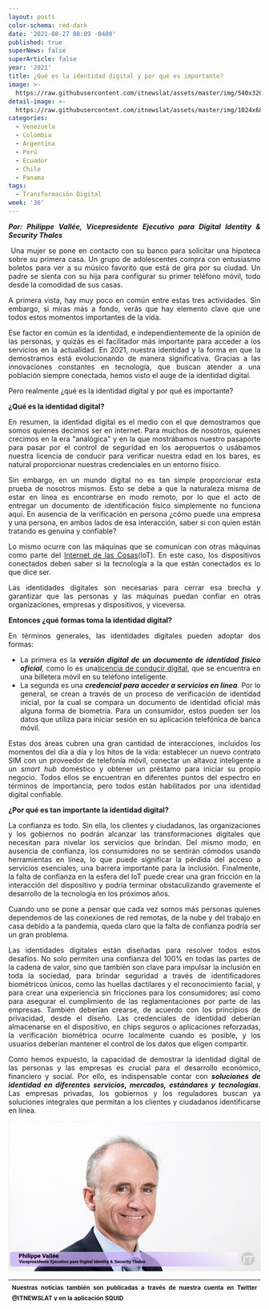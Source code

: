```yaml
---
layout: posts
color-schema: red-dark
date: '2021-08-27 08:09 -0400'
published: true
superNews: false
superArticle: false
year: '2021'
title: ¿Qué es la identidad digital y por qué es importante?
image: >-
  https://raw.githubusercontent.com/itnewslat/assets/master/img/540x320/Philippe-Vallee-p.jpg
detail-image: >-
  https://raw.githubusercontent.com/itnewslat/assets/master/img/1024x680/Philippe-Vallee-g.jpg
categories:
  - Venezuela
  - Colombia
  - Argentina
  - Perú
  - Ecuador
  - Chile
  - Panama
tags:
  - Transformación Digital
week: '36'
---
```

<p style="text-align: justify;"><strong><em>Por: Philippe Vallée, Vicepresidente Ejecutivo para Digital Identity &amp; Security Thales</em></strong></p>
<p style="text-align: justify;"><strong><em> </em></strong>Una mujer se pone en contacto con su banco para solicitar una hipoteca sobre su primera casa. Un grupo de adolescentes compra con entusiasmo boletos para ver a su músico favorito que está de gira por su ciudad. Un padre se sienta con su hija para configurar su primer teléfono móvil, todo desde la comodidad de sus casas.</p>
<p style="text-align: justify;">A primera vista, hay muy poco en común entre estas tres actividades. Sin embargo, si miras más a fondo, verás que hay elemento clave que une todos estos momentos importantes de la vida.</p>
<p style="text-align: justify;">Ese factor en común es la identidad, e independientemente de la opinión de las personas, y quizás es el facilitador más importante para acceder a los servicios en la actualidad. En 2021, nuestra identidad y la forma en que la demostramos está evolucionando de manera significativa. Gracias a las innovaciones constantes en tecnología, que buscan atender a una población siempre conectada, hemos visto el auge de la identidad digital.</p>
<p style="text-align: justify;">Pero realmente ¿qué es la identidad digital y por qué es importante?</p>
<p style="text-align: justify;"><strong>¿Qué es la identidad digital?</strong></p>
<p style="text-align: justify;">En resumen, la identidad digital es el medio con el que demostramos que somos quienes decimos ser en internet. Para muchos de nosotros, quienes crecimos en la era "analógica" y en la que mostrábamos nuestro pasaporte para pasar por el control de seguridad en los aeropuertos o usábamos nuestra licencia de conducir para verificar nuestra edad en los bares, es natural proporcionar nuestras credenciales en un entorno físico.</p>
<p style="text-align: justify;">Sin embargo, en un mundo digital no es tan simple proporcionar esta prueba de nosotros mismos. Esto se debe a que la naturaleza misma de estar en línea es encontrarse en modo remoto, por lo que el acto de entregar un documento de identificación físico simplemente no funciona aquí. En ausencia de la verificación en persona ¿cómo puede una empresa y una persona, en ambos lados de esa interacción, saber si con quien están tratando es genuina y confiable?</p>
<p style="text-align: justify;">Lo mismo ocurre con las máquinas que se comunican con otras máquinas como parte del <a href="https://justaskthales.com/en/questions/what-is-the-iot/">Internet de las Cosas</a>(IoT). En este caso, los dispositivos conectados deben saber si la tecnología a la que están conectados es lo que dice ser.</p>
<p style="text-align: justify;">Las identidades digitales son necesarias para cerrar esa brecha y garantizar que las personas y las máquinas puedan confiar en otras organizaciones, empresas y dispositivos, y viceversa.</p>
<p style="text-align: justify;"><strong>Entonces ¿qué formas toma la identidad digital?</strong></p>
<p style="text-align: justify;">En términos generales, las identidades digitales pueden adoptar dos formas:</p>

<ul style="text-align: justify;">
	<li>La primera es la <strong><em>versión digital de un documento de identidad físico oficial</em></strong>, como lo es una<a href="https://www.thalesgroup.com/en/markets/digital-identity-and-security/government/driving-licence/digital-driver-license">licencia de conducir digital</a>, que se encuentra en una billetera móvil en su teléfono inteligente.</li>
	<li>La segunda es una <strong><em>credencial para acceder a servicios en línea</em></strong>. Por lo general, se crean a través de un proceso de verificación de identidad inicial, por la cual se compara un documento de identidad oficial más alguna forma de biometría. Para un consumidor, estos pueden ser los datos que utiliza para iniciar sesión en su aplicación telefónica de banca móvil.</li>
</ul>
<p style="text-align: justify;">Estas dos áreas cubren una gran cantidad de interacciones, incluidos los momentos del día a día y los hitos de la vida: establecer un nuevo contrato SIM con un proveedor de telefonía móvil, conectar un altavoz inteligente a un <em>smart hub</em> doméstico y obtener un préstamo para iniciar su propio negocio. Todos ellos se encuentran en diferentes puntos del espectro en términos de importancia, pero todos están habilitados por una identidad digital confiable.</p>
<p style="text-align: justify;"><strong>¿Por qué es tan importante la identidad digital?</strong></p>
<p style="text-align: justify;">La confianza es todo. Sin ella, los clientes y ciudadanos, las organizaciones y los gobiernos no podrán alcanzar las transformaciones digitales que necesitan para nivelar los servicios que brindan. Del mismo modo, en ausencia de confianza, los consumidores no se sentirán cómodos usando herramientas en línea, lo que puede significar la pérdida del acceso a servicios esenciales, una barrera importante para la inclusión. Finalmente, la falta de confianza en la esfera del IoT puede crear una gran fricción en la interacción del dispositivo y podría terminar obstaculizando gravemente el desarrollo de la tecnología en los próximos años.</p>
<p style="text-align: justify;">Cuando uno se pone a pensar que cada vez somos más personas quienes dependemos de las conexiones de red remotas, de la nube y del trabajo en casa debido a la pandemia, queda claro que la falta de confianza podría ser un gran problema.</p>
<p style="text-align: justify;">Las identidades digitales están diseñadas para resolver todos estos desafíos. No solo permiten una confianza del 100% en todas las partes de la cadena de valor, sino que también son clave para impulsar la inclusión en toda la sociedad, para brindar seguridad a través de identificadores biométricos únicos, como las huellas dactilares y el reconocimiento facial, y para crear una experiencia sin fricciones para los consumidores; así como para asegurar el cumplimiento de las reglamentaciones por parte de las empresas. También deberían crearse, de acuerdo con los principios de privacidad, desde el diseño. Las credenciales de identidad deberían almacenarse en el dispositivo, en chips seguros o aplicaciones reforzadas, la verificación biométrica ocurre localmente cuando es posible, y los usuarios deberían mantener el control de los datos que eligen compartir.</p>
<p style="text-align: justify;">Como hemos expuesto, la capacidad de demostrar la identidad digital de las personas y las empresas es crucial para el desarrollo económico, financiero y social. Por ello, es indispensable contar con <strong><em>s<strong>oluciones de identidad en diferentes servicios, mercados, estándares y tecnologías</strong></em></strong>. Las empresas privadas, los gobiernos y los reguladores buscan ya soluciones integrales que permitan a los clientes y ciudadanos identificarse en línea.</p>

![](https://raw.githubusercontent.com/itnewslat/assets/master/img/540x320/Philippe-Vallee-p.jpg)

<table style="height: 42px;" width="569">
<tbody>
<tr>
<td style="text-align: justify;"><sub><strong>Nuestras noticias también son publicadas a través de nuestra cuenta en Twitter <a href="https://twitter.com/itnewslat?lang=es">@ITNEWSLAT</a> y en la aplicación <a href="https://squidapp.co/en/">SQUID</a></strong></sub></td>
</tr>
</tbody>
</table>
